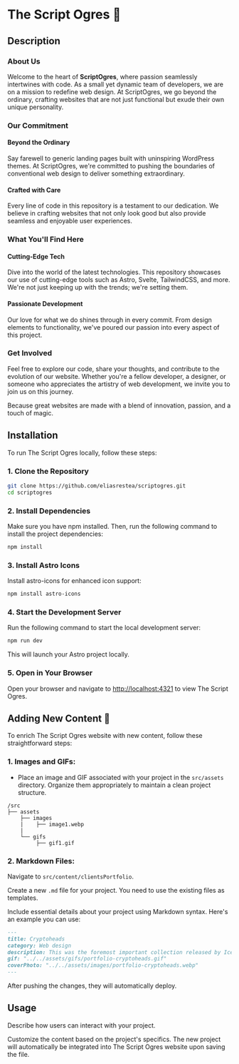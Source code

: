 # The Script Ogres 🚀

## Description

### About Us
Welcome to the heart of **ScriptOgres**, where passion seamlessly intertwines with code. As a small yet dynamic team of developers, we are on a mission to redefine web design. At ScriptOgres, we go beyond the ordinary, crafting websites that are not just functional but exude their own unique personality.

### Our Commitment
#### Beyond the Ordinary
Say farewell to generic landing pages built with uninspiring WordPress themes. At ScriptOgres, we're committed to pushing the boundaries of conventional web design to deliver something extraordinary.

#### Crafted with Care
Every line of code in this repository is a testament to our dedication. We believe in crafting websites that not only look good but also provide seamless and enjoyable user experiences.

### What You'll Find Here
#### Cutting-Edge Tech
Dive into the world of the latest technologies. This repository showcases our use of cutting-edge tools such as Astro, Svelte, TailwindCSS, and more. We're not just keeping up with the trends; we're setting them.

#### Passionate Development
Our love for what we do shines through in every commit. From design elements to functionality, we've poured our passion into every aspect of this project.

### Get Involved
Feel free to explore our code, share your thoughts, and contribute to the evolution of our website. Whether you're a fellow developer, a designer, or someone who appreciates the artistry of web development, we invite you to join us on this journey.

Because great websites are made with a blend of innovation, passion, and a touch of magic.


## Installation

To run The Script Ogres locally, follow these steps:

### 1. Clone the Repository

```bash
git clone https://github.com/eliasrestea/scriptogres.git
cd scriptogres
```

### 2. Install Dependencies

Make sure you have npm installed. Then, run the following command to install the project dependencies:

```bash
npm install
```

### 3. Install Astro Icons

Install astro-icons for enhanced icon support:

```bash
npm install astro-icons
```

### 4. Start the Development Server

Run the following command to start the local development server:

```bash
npm run dev
```

This will launch your Astro project locally.

### 5. Open in Your Browser

Open your browser and navigate to [http://localhost:4321](http://localhost:4321) to view The Script Ogres.

## Adding New Content 📝

To enrich The Script Ogres website with new content, follow these straightforward steps:

### 1. Images and GIFs:

   - Place an image and GIF associated with your project in the `src/assets` directory. Organize them appropriately to maintain a clean project structure.

   ```plaintext
   /src
   ├── assets
       ├── images
       |    ├── image1.webp
       |
       └── gifs
            ├── gif1.gif
   ```

### 2. Markdown Files:

Navigate to `src/content/clientsPortfolio`.

Create a new `.md` file for your project. You need to use the existing files as templates.

Include essential details about your project using Markdown syntax. Here's an example you can use:

```markdown
---
title: Cryptoheads
category: Web design
description: This was the foremost important collection released by IceBergNFT and required an especially distinct-looking page. The client was very satisfied with the design, and so was I.   
gif: "../../assets/gifs/portfolio-cryptoheads.gif"
coverPhoto: "../../assets/images/portfolio-cryptoheads.webp"
---
```

After pushing the changes, they will automatically deploy.

## Usage

Describe how users can interact with your project.

Customize the content based on the project's specifics. The new project will automatically be integrated into The Script Ogres website upon saving the file.
